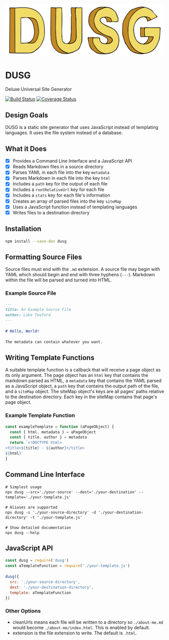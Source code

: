 <img alt="" src="dusg-logo.png">

# DUSG
Deluxe Universal Site Generator

[![Build Status](https://travis-ci.com/luketeaford/dusg.svg?branch=master)](https://travis-ci.com/luketeaford/dusg)
[![Coverage Status](https://coveralls.io/repos/github/luketeaford/dusg/badge.svg)](https://coveralls.io/github/luketeaford/dusg)

## Design Goals
DUSG is a static site generator that uses JavaScript instead of templating languages. It uses the file system instead of a database.

## What it Does
- [x] Provides a Command Line Interface and a JavaScript API
- [x] Reads Markdown files in a source directory
- [x] Parses YAML in each file into the key `metadata`
- [x] Parses Markdown in each file into the key `html`
- [x] Includes a `path` key for the output of each file
- [x] Includes a `rootRelativeUrl` key for each file
- [x] Includes a `stats` key for each file's information
- [x] Creates an array of parsed files into the key `siteMap`
- [x] Uses a JavaScript function instead of templating languages
- [x] Writes files to a destination directory

## Installation
```bash
npm install --save-dev dusg
```

## Formatting Source Files
Source files must end with the `.md` extension. A source file may begin with YAML which should begin and end with three hyphens (`---`). Markdown within the file will be parsed and turned into HTML.

### Example Source File
```md
---
title: An Example Source File
author: Luke Teaford
---

# Hello, World!

The metadata can contain whatever you want.
```

## Writing Template Functions
A suitable template function is a callback that will receive a page object as its only argument. The page object has an `html` key that contains the markdown parsed as HTML, a `metadata` key that contains the YAML parsed as a JavaScript object, a `path` key that contains the output path of the file, and a `siteMap` object. The siteMap object's keys are all pages' paths relative to the destination directory. Each key in the siteMap contains that page's page object.

### Example Template Function
```js
const exampleTemplate = function (aPageObject) {
  const { html, metadata } = aPageObject
  const { title, author } = metadata
  return `<!DOCTYPE html>
<title>${title} - ${author}</title>
${html}`
}
```

## Command Line Interface
```console
# Simplest usage
npx dusg --src='./your-source' --dest='./your-destination' --template='./your-template.js'

# Aliases are supported
npx dusg -s './your-source-directory' -d './your-destination-directory' -t './your-template.js'

# Show detailed documentation
npx dusg --help
```

## JavaScript API
```js
const dusg = require('dusg')
const aTemplateFunction = require('./your-template.js')

dusg({
  src: './your-source-directory',
  dest: './your-destination-directory',
  template: aTemplateFunction
})
```

### Other Options
  - cleanUrls means each file will be written to a directory so `./about-me.md` would become `./about-me/index.html`. This is enabled by default.
  - extension is the file extension to write. The default is `.html`.
